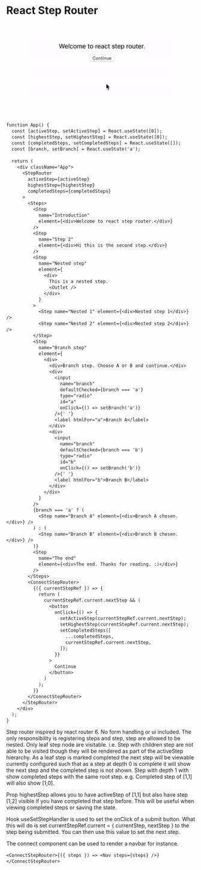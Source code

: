 # React Step Router

<div align="center">
    <p align="center">
        <a href="https://github.com/yec/react-step-router#readme" title="React Step Router">
            <img src="https://raw.githubusercontent.com/yec/react-step-router/master/packages/website/public/example.gif" alt="React Router video" width="400px" />
        </a>
    </p>
</div>

```
function App() {
  const [activeStep, setActiveStep] = React.useState([0]);
  const [highestStep, setHighestStep] = React.useState([0]);
  const [completedSteps, setCompletedSteps] = React.useState([]);
  const [branch, setBranch] = React.useState('a');

  return (
    <div className="App">
      <StepRouter
        activeStep={activeStep}
        highestStep={highestStep}
        completedSteps={completedSteps}
      >
        <Steps>
          <Step
            name="Introduction"
            element={<div>Welcome to react step router.</div>}
          />
          <Step
            name="Step 2"
            element={<div>Hi this is the second step.</div>}
          />
          <Step
            name="Nested step"
            element={
              <div>
                This is a nested step.
                <Outlet />
              </div>
            }
          >
            <Step name="Nested 1" element={<div>Nested step 1</div>} />
            <Step name="Nested 2" element={<div>Nested step 2</div>} />
          </Step>
          <Step
            name="Branch step"
            element={
              <div>
                <div>Branch step. Choose A or B and continue.</div>
                <div>
                  <input
                    name="branch"
                    defaultChecked={branch === 'a'}
                    type="radio"
                    id="a"
                    onClick={() => setBranch('a')}
                  />{' '}
                  <label htmlFor="a">Branch A</label>
                </div>
                <div>
                  <input
                    name="branch"
                    defaultChecked={branch === 'b'}
                    type="radio"
                    id="b"
                    onClick={() => setBranch('b')}
                  />{' '}
                  <label htmlFor="b">Branch B</label>
                </div>
              </div>
            }
          />
          {branch === 'a' ? (
            <Step name="Branch A" element={<div>Branch A chosen.</div>} />
          ) : (
            <Step name="Branch B" element={<div>Branch B chosen.</div>} />
          )}
          <Step
            name="The end"
            element={<div>The end. Thanks for reading. :)</div>}
          />
        </Steps>
        <ConnectStepRouter>
          {({ currentStepRef }) => {
            return (
              currentStepRef.current.nextStep && (
                <button
                  onClick={() => {
                    setActiveStep(currentStepRef.current.nextStep);
                    setHighestStep(currentStepRef.current.nextStep);
                    setCompletedSteps([
                      ...completedSteps,
                      currentStepRef.current.nextStep,
                    ]);
                  }}
                >
                  Continue
                </button>
              )
            );
          }}
        </ConnectStepRouter>
      </StepRouter>
    </div>
  );
}
```

Step router inspired by react router 6. No form handling or ui included. 
The only responsibility is registering steps and step, step are allowed to be nested. Only leaf step node are visitable. i.e. Step with children step are not able to be visited though they will be rendered as part of the activeStep hierarchy. As a leaf step is marked completed the next step will be viewable currently configured such that as a step at depth 0 is complete it will show the next step and the completed step is not shown. Step with depth 1 with show completed steps with the same root step. e.g. Completed step of [1,1] will also show [1,0].

Prop highestStep allows you to have activeStep of [1,1] but also have step [1,2] visible if you have completed that step before. This will be useful when viewing completed steps or saving the state.

Hook useSetStepHandler is used to set the onClick of a submit button. What this will do is set currentStepRef.current = { currentStep, nextStep } to the step being submitted. You can then use this value to set the next step.

The connect component can be used to render a navbar for instance.
```
<ConnectStepRouter>{({ steps }) => <Nav steps={steps} />}</ConnectStepRouter>
```
